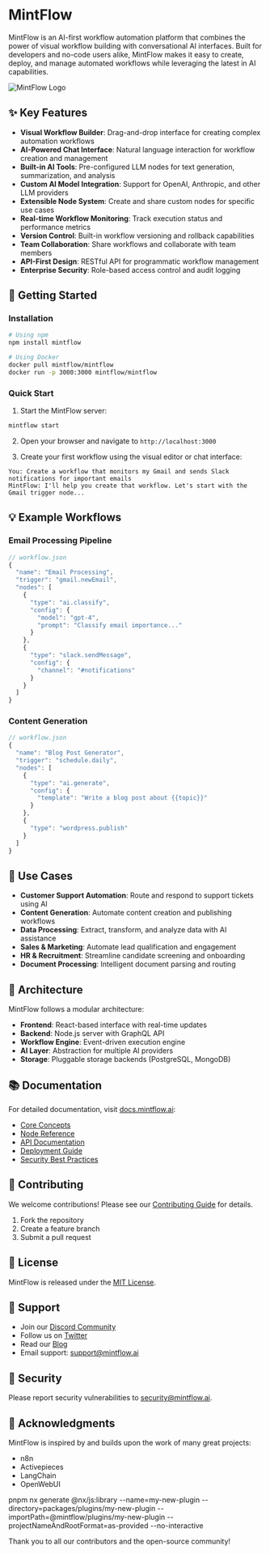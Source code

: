 # MintFlow

MintFlow is an AI-first workflow automation platform that combines the power of visual workflow building with conversational AI interfaces. Built for developers and no-code users alike, MintFlow makes it easy to create, deploy, and manage automated workflows while leveraging the latest in AI capabilities.

![MintFlow Logo](link-to-your-logo.png)

## ✨ Key Features

- **Visual Workflow Builder**: Drag-and-drop interface for creating complex automation workflows
- **AI-Powered Chat Interface**: Natural language interaction for workflow creation and management
- **Built-in AI Tools**: Pre-configured LLM nodes for text generation, summarization, and analysis
- **Custom AI Model Integration**: Support for OpenAI, Anthropic, and other LLM providers
- **Extensible Node System**: Create and share custom nodes for specific use cases
- **Real-time Workflow Monitoring**: Track execution status and performance metrics
- **Version Control**: Built-in workflow versioning and rollback capabilities
- **Team Collaboration**: Share workflows and collaborate with team members
- **API-First Design**: RESTful API for programmatic workflow management
- **Enterprise Security**: Role-based access control and audit logging

## 🚀 Getting Started

### Installation

```bash
# Using npm
npm install mintflow

# Using Docker
docker pull mintflow/mintflow
docker run -p 3000:3000 mintflow/mintflow
```

### Quick Start

1. Start the MintFlow server:

```bash
mintflow start
```

2. Open your browser and navigate to `http://localhost:3000`

3. Create your first workflow using the visual editor or chat interface:

```
You: Create a workflow that monitors my Gmail and sends Slack notifications for important emails
MintFlow: I'll help you create that workflow. Let's start with the Gmail trigger node...
```

## 💡 Example Workflows

### Email Processing Pipeline

```javascript
// workflow.json
{
  "name": "Email Processing",
  "trigger": "gmail.newEmail",
  "nodes": [
    {
      "type": "ai.classify",
      "config": {
        "model": "gpt-4",
        "prompt": "Classify email importance..."
      }
    },
    {
      "type": "slack.sendMessage",
      "config": {
        "channel": "#notifications"
      }
    }
  ]
}
```

### Content Generation

```javascript
// workflow.json
{
  "name": "Blog Post Generator",
  "trigger": "schedule.daily",
  "nodes": [
    {
      "type": "ai.generate",
      "config": {
        "template": "Write a blog post about {{topic}}"
      }
    },
    {
      "type": "wordpress.publish"
    }
  ]
}
```

## 🎯 Use Cases

- **Customer Support Automation**: Route and respond to support tickets using AI
- **Content Generation**: Automate content creation and publishing workflows
- **Data Processing**: Extract, transform, and analyze data with AI assistance
- **Sales & Marketing**: Automate lead qualification and engagement
- **HR & Recruitment**: Streamline candidate screening and onboarding
- **Document Processing**: Intelligent document parsing and routing

## 🔧 Architecture

MintFlow follows a modular architecture:

- **Frontend**: React-based interface with real-time updates
- **Backend**: Node.js server with GraphQL API
- **Workflow Engine**: Event-driven execution engine
- **AI Layer**: Abstraction for multiple AI providers
- **Storage**: Pluggable storage backends (PostgreSQL, MongoDB)

## 📚 Documentation

For detailed documentation, visit [docs.mintflow.ai](https://docs.mintflow.ai):

- [Core Concepts](https://docs.mintflow.ai/concepts)
- [Node Reference](https://docs.mintflow.ai/nodes)
- [API Documentation](https://docs.mintflow.ai/api)
- [Deployment Guide](https://docs.mintflow.ai/deployment)
- [Security Best Practices](https://docs.mintflow.ai/security)

## 🤝 Contributing

We welcome contributions! Please see our [Contributing Guide](CONTRIBUTING.md) for details.

1. Fork the repository
2. Create a feature branch
3. Submit a pull request

## 📄 License

MintFlow is released under the [MIT License](LICENSE).

## 🌟 Support

- Join our [Discord Community](https://discord.gg/mintflow)
- Follow us on [Twitter](https://twitter.com/mintflow)
- Read our [Blog](https://blog.mintflow.ai)
- Email support: <support@mintflow.ai>

## 🔐 Security

Please report security vulnerabilities to <security@mintflow.ai>.

## 🙏 Acknowledgments

MintFlow is inspired by and builds upon the work of many great projects:

- n8n
- Activepieces
- LangChain
- OpenWebUI

pnpm nx generate @nx/js:library --name=my-new-plugin --directory=packages/plugins/my-new-plugin --importPath=@mintflow/plugins/my-new-plugin --projectNameAndRootFormat=as-provided --no-interactive

Thank you to all our contributors and the open-source community!
